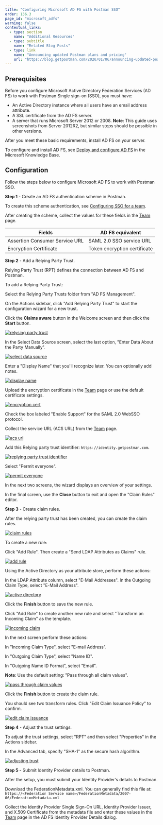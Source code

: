 ```yaml
---
title: "Configuring Microsoft AD FS with Postman SSO"
order: 136.3
page_id: "microsoft_adfs"
warning: false
contextual_links:
  - type: section
    name: "Additional Resources"
  - type: subtitle
    name: "Related Blog Posts"
  - type: link
    name: "Announcing updated Postman plans and pricing"
    url: "https://blog.getpostman.com/2020/01/06/announcing-updated-postman-plans-and-pricing/"
---
```



## Prerequisites

Before you configure Microsoft Active Directory Federation Services (AD FS) to work with Postman Single sign-on (SSO), you must have:

* An Active Directory instance where all users have an email address attribute.
* A SSL certificate from the AD FS server.
* A server that runs Microsoft Server 2012 or 2008. **Note**: This guide uses screenshots from Server 2012R2,
but similar steps should be possible in other versions.

After you meet these basic requirements, install AD FS on your server.

To configure and install AD FS, see [Deploy and configure AD FS](https://msdn.microsoft.com/en-us/library/gg188612.aspx) in the Microsoft Knowledge Base.

## Configuration

Follow the steps below to configure Microsoft AD FS to work with Postman SSO.

**Step 1** - Create an AD FS authentication scheme in Postman.

To create this scheme authentication, see [Configuring SSO for a team](/docs/admin/sso/admin-sso/).

After creating the scheme, collect the values for these fields in the [Team](https://app.getpostman.com/dashboard/teams) page.

| Fields   | AD FS equivalent |
| ------------- | ------------- |
| Assertion Consumer Service URL  |  SAML 2.0 SSO service URL  |
| Encryption Certificate   | Token encryption certificate  |

**Step 2** - Add a Relying Party Trust.

Relying Party Trust (RPT) defines the connection between AD FS and Postman.

To add a Relying Party Trust:

  Select the Relying Party Trusts folder from "AD FS Management".

  On the Actions sidebar, click "Add Relying Party Trust" to start the configuration wizard for a new trust.

  Click the **Claims aware** button in the Welcome screen and then click the **Start** button.

[![relysing party trust](https://assets.postman.com/postman-docs/ENT-Relying-Party-Trust.png)](https://assets.postman.com/postman-docs/ENT-Relying-Party-Trust.png)

   In the Select Data Source screen, select the last option, "Enter Data About the Party Manually".

[![select data source](https://assets.postman.com/postman-docs/ENT-Enter-Data-About-Party-Manually.jpeg)](https://assets.postman.com/postman-docs/ENT-Enter-Data-About-Party-Manually.jpeg)

   Enter a "Display Name" that you'll recognize later. You can optionally add notes.

[![display name](https://assets.postman.com/postman-docs/ENT-display-name.jpeg)](https://assets.postman.com/postman-docs/ENT-display-name.jpeg)

   Upload the encryption certificate in the [Team](https://app.getpostman.com/dashboard/teams) page or use the default certificate settings.

[![encryption cert](https://assets.postman.com/postman-docs/ENT-configure-cert.jpeg)](https://assets.postman.com/postman-docs/ENT-configure-cert.jpeg)

   Check the box labeled "Enable Support" for the SAML 2.0 WebSSO protocol.

   Collect the service URL (ACS URL) from the [Team](https://app.getpostman.com/dashboard/teams) page.

[![acs url](https://assets.postman.com/postman-docs/ENT-ACS-URL.jpeg)](https://assets.postman.com/postman-docs/ENT-ACS-URL.jpeg)

   Add this Relying party trust identifier: `https://identity.getpostman.com`.

[![replying party trust identifier](https://assets.postman.com/postman-docs/ENT-Relying-party-trust-identifier.jpeg)](https://assets.postman.com/postman-docs/ENT-Relying-party-trust-identifier.jpeg)

   Select "Permit everyone".

[![permit everyone](https://assets.postman.com/postman-docs/ENT-Permit-everyone.jpeg)](https://assets.postman.com/postman-docs/ENT-Permit-everyone.jpeg)

In the next two screens, the wizard displays an overview of your settings.

In the final screen, use the **Close** button to exit and open the "Claim Rules" editor.

**Step 3** - Create claim rules.

After the relying party trust has been created, you can create the claim rules.

[![claim rules](https://assets.postman.com/postman-docs/ENT-claim-rules.jpeg)](https://assets.postman.com/postman-docs/ENT-claim-rules.jpeg)

To create a new rule:

Click "Add Rule". Then create a "Send LDAP Attributes as Claims" rule.

[![add rule](https://assets.postman.com/postman-docs/ENT-Add-Rule.jpeg)](https://assets.postman.com/postman-docs/ENT-Add-Rule.jpeg)

Using the Active Directory as your attribute store, perform these actions:

   In the LDAP Attribute column, select "E-Mail Addresses".
   In the Outgoing Claim Type, select "E-Mail Address".

[![active directory](https://assets.postman.com/postman-docs/ENT-Active-Directory.jpeg)](https://assets.postman.com/postman-docs/ENT-Active-Directory.jpeg)

   Click the **Finish** button to save the new rule.

   Click "Add Rule" to create another new rule and select "Transform an Incoming Claim" as the template.

[![incoming claim](https://assets.postman.com/postman-docs/ENT-Transform-Incoming-Claim.jpeg)](https://assets.postman.com/postman-docs/ENT-Transform-Incoming-Claim.jpeg)

In the next screen perform these actions:

   In "Incoming Claim Type", select "E-mail Address".

   In "Outgoing Claim Type", select "Name ID".

   In "Outgoing Name ID Format", select "Email".

  **Note**: Use the default setting: "Pass through all claim values".

[![pass through claim values](https://assets.postman.com/postman-docs/ENT-Pass-through-all-claim-values.jpeg)](https://assets.postman.com/postman-docs/ENT-Pass-through-all-claim-values.jpeg)

   Click the **Finish** button to create the claim rule.

You should see two transform rules. Click "Edit Claim Issuance Policy" to confirm.

[![edit claim issuance](https://assets.postman.com/postman-docs/ENT-Edit-Claim-Issuance-Policy.jpeg)](https://assets.postman.com/postman-docs/ENT-Edit-Claim-Issuance-Policy.jpeg)

**Step 4** - Adjust the trust settings.

To adjust the trust settings, select "RPT" and then select "Properties" in the Actions sidebar.

In the Advanced tab, specify "SHA-1" as the secure hash algorithm.

[![adjusting trust](https://assets.postman.com/postman-docs/ENT-Adjusting-trust-settings.jpeg)](https://assets.postman.com/postman-docs/ENT-Adjusting-trust-settings.jpeg)

**Step 5** - Submit Identity Provider details to Postman.

After the setup, you must submit your Identity Provider's details to Postman.

Download the FederationMetadata.xml. You can generally find this file at: `https://<Federation Service name>/FederationMetadata/2007-06/FederationMetadata.xml`

Collect the Identity Provider Single Sign-On URL, Identity Provider Issuer, and X.509 Certificate from the metadata file and enter these values in the [Team](https://app.getpostman.com/dashboard/teams) page in the AD FS Identity Provider Details dialog.
